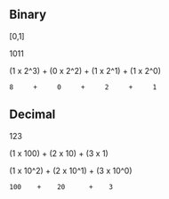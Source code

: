 ## Binary

[0,1]

1011

(1 x 2^3) + (0 x 2^2) + (1 x 2^1) + (1 x 2^0)

    8     +     0     +     2     +     1


## Decimal

123

(1 x 100) + (2 x 10) + (3 x 1)

(1 x 10^2) + (2 x 10^1) + (3 x 10^0)

    100    +    20      +    3